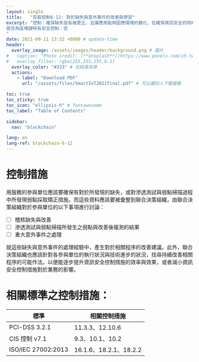 ```yaml
---
layout: single
title:   "存取控制6-12: 對於缺失與意外事件的改善與學習"
excerpt: "控制：確保缺失皆有被更正，且讓應用能夠因應環境的變化，在確保資訊安全的同時，逐步提升效率。<br><br>
是否為區塊鏈特有安全控制：否
" 
date: 2021-09-11 13:52 +0800 # update-time
header:
  overlay_image: /assets/images/header/background.png # 圖片
#   caption: "Photo credit: [**Unsplash**](https://www.pexels.com/zh-tw/search/earth/)" # 可以表示圖片來源
#   overlay_filter: rgba(255,255,255,0.1)
  overlay_color: "#333" # 在純黑背景
  actions:
    - label: "Download PDF"
      url: "/assets/files/SmartIoT2021final.pdf" # 可以讓別人下載檔案

toc: true
toc_sticky: true
toc_icon: "ellipsis-h" # fontawesome
toc_label: "Table of Contents"

sidebar:
  nav: "blockchain"

lang: en
lang-ref: blockchain-6-12
---
```



# 控制措施
用服務的參與單位應該要確保有對於所發現的缺失，或對滲透測試與弱點掃描過程中所發現弱點採取矯正措施。而這些資料應該要被彙整到聯合決策組織，由聯合決策組織對於參與單位的以下事項進行討論：

- [ ] 稽核缺失與改善
- [ ] 滲透測試與弱點掃描所發生之弱點與改善後複測的結果
- [ ] 重大意外事件之處理

就這些缺失與意外事件的處理經驗中，產生對於相關程序的改善建議。此外，聯合決策組織也應該針對各參與單位的執行狀況與技術進步的狀況，找尋持續改善相關程序的可能作法。以便能逐步提升資訊安全控制措施的效率與效果，或者減小資訊安全控制措施對於業務的影響。

# 相關標準之控制措施：

| 標準               | 相關控制措施                                   |
| ------------------ | ---------------------------------------------- |
| PCI-DSS 3.2.1      |11.3.3、12.10.6|
| CIS 控制 v7.1      | 9.3、10.1、10.2|
| ISO/IEC 27002:2013 | 16.1.6、18.2.1、18.2.2 |




